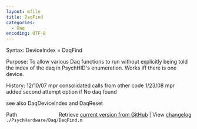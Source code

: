 ```yaml
---
layout: mfile
title: DaqFind
categories:
  - Daq
encoding: UTF-8
---
```


Syntax: DeviceIndex = DaqFind

Purpose: To allow various Daq functions to run without explicitly being told
         the index of the daq in PsychHID's enumeration.  Works iff there
         is one device.

History: 12/10/07   mpr   consolidated calls from other code
          1/23/08   mpr   added second attempt option if No daq found

see also DaqDeviceIndex and DaqReset


<div class="code_header" style="text-align:right;">
  <span style="float:left;">Path&nbsp;&nbsp;</span> <span class="counter">Retrieve <a href=
  "https://raw.github.com/Psychtoolbox-3/Psychtoolbox-3/beta/./PsychHardware/Daq/DaqFind.m">current version from GitHub</a> | View <a href=
  "https://github.com/Psychtoolbox-3/Psychtoolbox-3/commits/beta/./PsychHardware/Daq/DaqFind.m">changelog</a></span>
</div>
<div class="code">
  <code>./PsychHardware/Daq/DaqFind.m</code>
</div>
